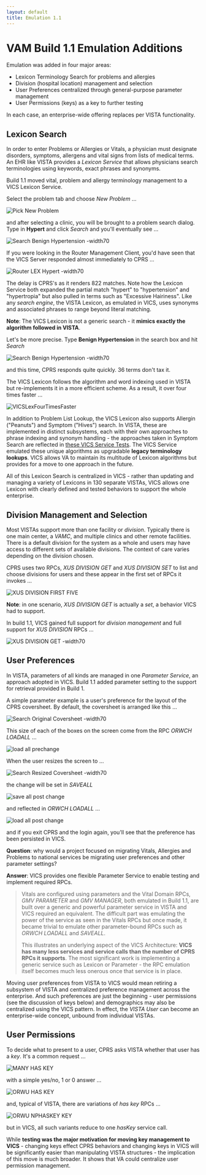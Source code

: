 ```yaml
---
layout: default
title: Emulation 1.1 
---
```


# VAM Build 1.1 Emulation Additions 

Emulation was added in four major areas:
  * Lexicon Terminology Search for problems and allergies
  * Division (hospital location) management and selection
  * User Preferences centralized through general-purpose parameter management
  * User Permissions (keys) as a key to further testing
  
In each case, an enterprise-wide offering replaces per VISTA functionality.
  
## Lexicon Search

In order to enter Problems or Allergies or Vitals, a physician must designate disorders, symptoms, allergens and vital signs from lists of medical terms. An EHR like VISTA provides a _Lexicon Service_ that allows physicians search terminologies using keywords, exact phrases and synonyms. 

Build 1.1 moved vital, problem and allergy terminology management to a VICS Lexicon Service.

Select the problem tab and choose _New Problem_ ...

![Pick New Problem](highlightImages/PickNewProblem.png)

and after selecting a clinic, you will be brought to a problem search dialog. Type in __Hypert__ and click _Search_ and you'll eventually see ...

![Search Benign Hypertension -width70](highlightImages/SearchResponseHypert.png)

If you were looking in the Router Management Client, you'd have seen that the VICS Server responded almost immediately to CPRS ...

![Router LEX Hypert -width70](highlightImages/RM_LEX_HYPERT.png)

The delay is CPRS's as it renders 822 matches. Note how the Lexicon Service both expanded the partial match "hypert" to "hypertension" and "hypertropia" but also pulled in terms such as "Excessive Hairiness". Like any _search engine_, the VISTA Lexicon, as emulated in VICS, uses synonyms and associated phrases to range beyond literal matching. 

__Note__: The VICS Lexicon is not a generic search - it __mimics exactly the algorithm followed in VISTA__. 

Let's be more precise. Type __Benign Hypertension__ in the search box and hit _Search_

![Search Benign Hypertension -width70](highlightImages/SearchResponseBenignHypertension.png)

and this time, CPRS responds quite quickly. 36 terms don't tax it.

The VICS Lexicon follows the algorithm and word indexing used in VISTA but re-implements it in a more efficient scheme. As a result, it over four times faster ...

![VICSLexFourTimesFaster](highlightImages/VICSLexFourTimesFaster.png)

In addition to Problem List Lookup, the VICS Lexicon also supports Allergin ("Peanuts") and Symptom ("Hives") search. In VISTA, these are implemented in distinct subsystems, each with their own approaches to phrase indexing and synonym handling - the approaches taken in Symptom Search are reflected in [these VICS Service Tests](https://github.com/vistadataproject/VICSServer/blob/master/services/tests/lookupSymptoms-spec.js). The VICS Service emulated these unique algorithms as upgradable __legacy terminology lookups__. VICS allows VA to maintain its multitude of Lexicon algorithms but provides for a move to one approach in the future.

All of this Lexicon Search is centralized in VICS - rather than updating and managing a variety of Lexicons in 130 separate VISTAs, VICS allows one Lexicon with clearly defined and tested behaviors to support the whole enterprise.

## Division Management and Selection

Most VISTAs support more than one facility or _division_. Typically there is one main center, a _VAMC_, and multiple clinics and other remote facilities. There is a default division for the system as a whole and users may have access to different sets of available divisions. The context of care varies depending on the division chosen.

CPRS uses two RPCs, _XUS DIVISION GET_ and _XUS DIVISION SET_ to list and choose divisions for users and these appear in the first set of RPCs it invokes ...

![XUS DIVISION FIRST FIVE](highlightImages/RM_1_First8_Division.png)

__Note__: in one scenario, _XUS DIVISION GET_ is actually a _set_, a behavior VICS had to support.

In build 1.1, VICS gained full support for _division management_ and full support for _XUS DIVISION_ RPCs ...

![XUS DIVISION GET -width70](highlightImages/RM_XUS_DIVISION_GET.png)

## User Preferences

In VISTA, parameters of all kinds are managed in one _Parameter Service_, an approach adopted in VICS. Build 1.1 added parameter setting to the support for retrieval provided in Build 1.

A simple parameter example is a user's preference for the layout of the CPRS coversheet. By default, the coversheet is arranged like this ...

![Search Original Coversheet -width70](highlightImages/CoversheetOriginalSize.png)

This size of each of the boxes on the screen come from the RPC _ORWCH LOADALL_ ...

![load all prechange](highlightImages/LOADALL-PRECHANGE.png)

When the user resizes the screen to ...

![Search Resized Coversheet -width70](highlightImages/CoversheetResized.png)

the change will be set in _SAVEALL_ 

![save all post change](highlightImages/SAVEALL-POSTCHANGE.png)

and reflected in _ORWCH LOADALL_ ...

![load all post change](highlightImages/LOADALL-POSTCHANGE.png)

and if you exit CPRS and the login again, you'll see that the preference has been persisted in VICS.

__Question__: why would a project focused on migrating Vitals, Allergies and Problems to national services be migrating user preferences and other parameter settings? 

__Answer__: VICS provides one flexible Parameter Service to enable testing and implement required RPCs.

> Vitals are configured using parameters and the Vital Domain RPCs, _GMV PARAMETER_ and _GMV MANAGER_, both emulated in Build 1.1, are built over a generic and powerful parameter service in VISTA and VICS required an equivalent. The difficult part was emulating the power of the service as seen in the Vitals RPCs but once made, it became trivial to emulate other parameter-bound RPCs such as _ORWCH LOADALL_ and _SAVEALL_. 
>
> This illustrates an underlying aspect of the VICS Architecture: __VICS has many less services and service calls than the number of CPRS RPCs it supports__. The most significant work is implementing a generic service such as Lexicon or Parameter - the RPC emulation itself becomes much less onerous once that service is in place.

Moving user preferences from VISTA to VICS would mean retiring a subsystem of VISTA and centralized preference management across the enterprise. And such preferences are just the beginning - user permissions (see the discussion of keys below) and demographics may also be centralized using the VICS pattern. In effect, the _VISTA User_ can become an enterprise-wide concept, unbound from individual VISTAs.

## User Permissions

To decide what to present to a user, CPRS asks VISTA whether that user has a _key_. It's a common request ...

![MANY HAS KEY](highlightImages/HasKeyMany.png)

with a simple yes/no, 1 or 0 answer ...

![ORWU HAS KEY](highlightImages/RM_ORWU_HASKEY.png)

and, typical of VISTA, there are variations of _has key_ RPCs ...

![ORWU NPHASKEY KEY](highlightImages/RM_ORWU_NPHASKEY.png)

but in VICS, all such variants reduce to one _hasKey_ service call.

While __testing was the major motivation for moving key management to VICS__ - changing keys effect CPRS behaviors and changing keys in VICS will be significantly easier than manipulating VISTA structures - the implication of this move is much broader. It shows that VA could centralize user permission management.